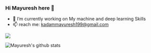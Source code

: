 ### Hi Mayuresh here 👋
- 🔭 I’m currently working on My machine and deep learning Skills
- 📫 reach me: <kadammayuresh199@gmail.com>

![](https://komarev.com/ghpvc/?username=kadammayuresh008&color=dc143c)


![Mayuresh's github stats](https://github-readme-stats.vercel.app/api?username=kadammayuresh008&theme=algolia&show_icons=true)
